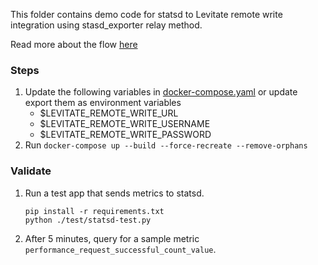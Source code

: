This folder contains demo code for statsd to Levitate remote write integration
using stasd_exporter relay method.

Read more about the flow [here]()

### Steps

1. Update the following variables in [docker-compose.yaml](./docker-compose.yaml) or update export them as environment variables
   - $LEVITATE_REMOTE_WRITE_URL
   - $LEVITATE_REMOTE_WRITE_USERNAME
   - $LEVITATE_REMOTE_WRITE_PASSWORD
2. Run `docker-compose up --build --force-recreate --remove-orphans`

### Validate

1. Run a test app that sends metrics to statsd.
   ```
   pip install -r requirements.txt
   python ./test/statsd-test.py
   ```
2. After 5 minutes, query for a sample metric `performance_request_successful_count_value`.
